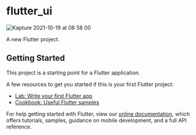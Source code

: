 # flutter_ui

![Kapture 2021-10-19 at 08 58 00](https://user-images.githubusercontent.com/28912774/137822203-9d0b17e0-2e9d-4d1b-aa96-31c1fbd1af3a.gif)

A new Flutter project.

## Getting Started

This project is a starting point for a Flutter application.

A few resources to get you started if this is your first Flutter project:

- [Lab: Write your first Flutter app](https://flutter.dev/docs/get-started/codelab)
- [Cookbook: Useful Flutter samples](https://flutter.dev/docs/cookbook)

For help getting started with Flutter, view our
[online documentation](https://flutter.dev/docs), which offers tutorials,
samples, guidance on mobile development, and a full API reference.
